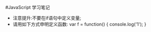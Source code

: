 #JavaScript 学习笔记
- 注意提升:不要在if语句中定义变量;
- 请用如下方式申明定义函数:
    var f = function() {
    console.log('1');
    }